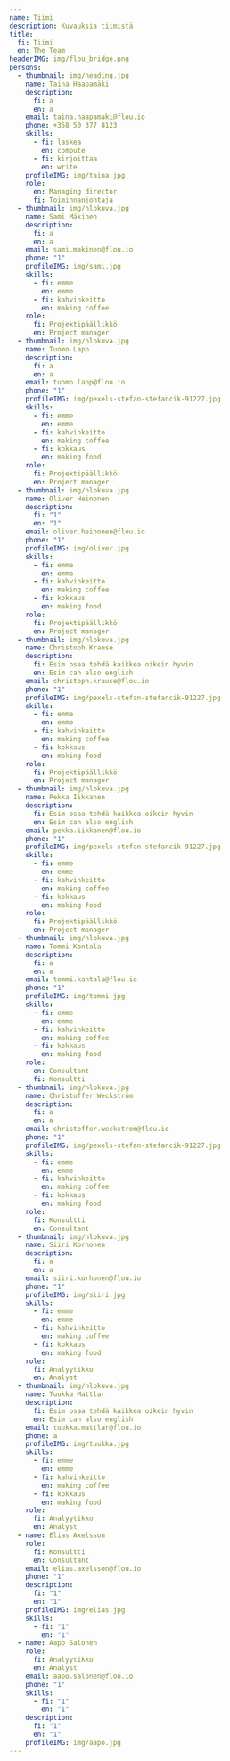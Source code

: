 ```yaml
---
name: Tiimi
description: Kuvauksia tiimistä
title:
  fi: Tiimi
  en: The Team
headerIMG: img/flou_bridge.png
persons:
  - thumbnail: img/heading.jpg
    name: Taina Haapamäki
    description:
      fi: a
      en: a
    email: taina.haapamaki@flou.io
    phone: +358 50 377 8123
    skills:
      - fi: laskea
        en: compute
      - fi: kirjoittaa
        en: write
    profileIMG: img/taina.jpg
    role:
      en: Managing director
      fi: Toiminnanjohtaja
  - thumbnail: img/hlokuva.jpg
    name: Sami Mäkinen
    description:
      fi: a
      en: a
    email: sami.makinen@flou.io
    phone: "1"
    profileIMG: img/sami.jpg
    skills:
      - fi: emme
        en: emme
      - fi: kahvinkeitto
        en: making coffee
    role:
      fi: Projektipäällikkö
      en: Project manager
  - thumbnail: img/hlokuva.jpg
    name: Tuomo Lapp
    description:
      fi: a
      en: a
    email: tuomo.lapp@flou.io
    phone: "1"
    profileIMG: img/pexels-stefan-stefancik-91227.jpg
    skills:
      - fi: emme
        en: emme
      - fi: kahvinkeitto
        en: making coffee
      - fi: kokkaus
        en: making food
    role:
      fi: Projektipäällikkö
      en: Project manager
  - thumbnail: img/hlokuva.jpg
    name: Oliver Heinonen
    description:
      fi: "1"
      en: "1"
    email: oliver.heinonen@flou.io
    phone: "1"
    profileIMG: img/oliver.jpg
    skills:
      - fi: emme
        en: emme
      - fi: kahvinkeitto
        en: making coffee
      - fi: kokkaus
        en: making food
    role:
      fi: Projektipäällikkö
      en: Project manager
  - thumbnail: img/hlokuva.jpg
    name: Christoph Krause
    description:
      fi: Esim osaa tehdä kaikkea oikein hyvin
      en: Esim can also english
    email: christoph.krause@flou.io
    phone: "1"
    profileIMG: img/pexels-stefan-stefancik-91227.jpg
    skills:
      - fi: emme
        en: emme
      - fi: kahvinkeitto
        en: making coffee
      - fi: kokkaus
        en: making food
    role:
      fi: Projektipäällikkö
      en: Project manager
  - thumbnail: img/hlokuva.jpg
    name: Pekka Iikkanen
    description:
      fi: Esim osaa tehdä kaikkea oikein hyvin
      en: Esim can also english
    email: pekka.iikkanen@flou.io
    phone: "1"
    profileIMG: img/pexels-stefan-stefancik-91227.jpg
    skills:
      - fi: emme
        en: emme
      - fi: kahvinkeitto
        en: making coffee
      - fi: kokkaus
        en: making food
    role:
      fi: Projektipäällikkö
      en: Project manager
  - thumbnail: img/hlokuva.jpg
    name: Tommi Kantala
    description:
      fi: a
      en: a
    email: tommi.kantala@flou.io
    phone: "1"
    profileIMG: img/tommi.jpg
    skills:
      - fi: emme
        en: emme
      - fi: kahvinkeitto
        en: making coffee
      - fi: kokkaus
        en: making food
    role:
      en: Consultant
      fi: Konsultti
  - thumbnail: img/hlokuva.jpg
    name: Christoffer Weckström
    description:
      fi: a
      en: a
    email: christoffer.weckstrom@flou.io
    phone: "1"
    profileIMG: img/pexels-stefan-stefancik-91227.jpg
    skills:
      - fi: emme
        en: emme
      - fi: kahvinkeitto
        en: making coffee
      - fi: kokkaus
        en: making food
    role:
      fi: Konsultti
      en: Consultant
  - thumbnail: img/hlokuva.jpg
    name: Siiri Korhonen
    description:
      fi: a
      en: a
    email: siiri.korhonen@flou.io
    phone: "1"
    profileIMG: img/siiri.jpg
    skills:
      - fi: emme
        en: emme
      - fi: kahvinkeitto
        en: making coffee
      - fi: kokkaus
        en: making food
    role:
      fi: Analyytikko
      en: Analyst
  - thumbnail: img/hlokuva.jpg
    name: Tuukka Mattlar
    description:
      fi: Esim osaa tehdä kaikkea oikein hyvin
      en: Esim can also english
    email: tuukka.mattlar@flou.io
    phone: a
    profileIMG: img/tuukka.jpg
    skills:
      - fi: emme
        en: emme
      - fi: kahvinkeitto
        en: making coffee
      - fi: kokkaus
        en: making food
    role:
      fi: Analyytikko
      en: Analyst
  - name: Elias Axelsson
    role:
      fi: Konsultti
      en: Consultant
    email: elias.axelsson@flou.io
    phone: "1"
    description:
      fi: "1"
      en: "1"
    profileIMG: img/elias.jpg
    skills:
      - fi: "1"
        en: "1"
  - name: Aapo Salonen
    role:
      fi: Analyytikko
      en: Analyst
    email: aapo.salonen@flou.io
    phone: "1"
    skills:
      - fi: "1"
        en: "1"
    description:
      fi: "1"
      en: "1"
    profileIMG: img/aapo.jpg
---
```


